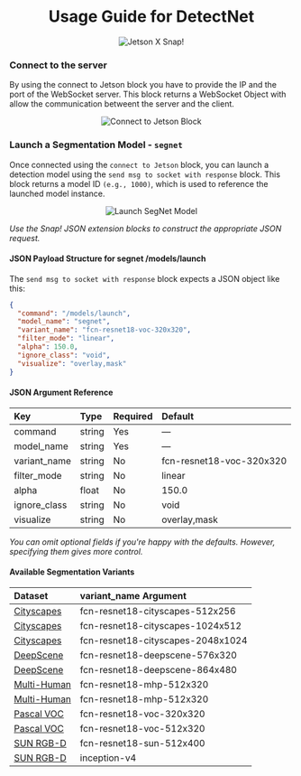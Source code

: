 <h1 align = "center">Usage Guide for DetectNet </h1>

<p align="center">
  <img src="https://github.com/user-attachments/assets/c9056f44-5639-41bb-b2b1-2473cf0680e9" alt="Jetson X Snap!" />
</p>

### Connect to the server

By using the connect to Jetson block you have to provide the IP and the port of the WebSocket server. This block returns a WebSocket Object with allow the communication betweent the server and the client. 

<p align="center">
  <img src="https://github.com/user-attachments/assets/2ad79b8e-7c2c-4225-9786-6d4e846d8973" alt="Connect to Jetson Block" />
</p>

### Launch a Segmentation Model - `segnet`

Once connected using the `connect to Jetson` block, you can launch a detection model using the `send msg to socket with response` block. This block returns a model ID `(e.g., 1000)`, which is used to reference the launched model instance.

<p align="center">
  <img src="https://github.com/user-attachments/assets/33f21e3b-b55e-4f40-a1f2-3796860bbb85" alt="Launch SegNet Model" />
</p>

*Use the Snap! JSON extension blocks to construct the appropriate JSON request.*

#### JSON Payload Structure for segnet /models/launch

The `send msg to socket with response` block expects a JSON object like this:

```json
{
  "command": "/models/launch",
  "model_name": "segnet",
  "variant_name": "fcn-resnet18-voc-320x320",
  "filter_mode": "linear",
  "alpha": 150.0,
  "ignore_class": "void",
  "visualize": "overlay,mask"
}
```

#### JSON Argument Reference

| Key          | Type    | Required  | Default                  |
|:-------------|:--------|:----------|:-------------------------|
| command      | string  | Yes       | —                        |
| model_name   | string  | Yes       | —                        |
| variant_name | string  | No        | fcn-resnet18-voc-320x320 |
| filter_mode  | string  | No        | linear                   |
| alpha        | float   | No        | 150.0                    |
| ignore_class | string  | No        | void                     |
| visualize    | string  | No        | overlay,mask             |

*You can omit optional fields if you're happy with the defaults. However, specifying them gives more control.*

#### Available Segmentation Variants

| Dataset                                                             | variant_name Argument             |
|:--------------------------------------------------------------------|:----------------------------------|
| [Cityscapes](https://www.cityscapes-dataset.com/)                   | fcn-resnet18-cityscapes-512x256   |
| [Cityscapes](https://www.cityscapes-dataset.com/)                   | fcn-resnet18-cityscapes-1024x512	| 
| [Cityscapes](https://www.cityscapes-dataset.com/)                   | fcn-resnet18-cityscapes-2048x1024 |
| [DeepScene](https://deepscene.cs.uni-freiburg.de/)                  | fcn-resnet18-deepscene-576x320    |
| [DeepScene](https://deepscene.cs.uni-freiburg.de/)                  | fcn-resnet18-deepscene-864x480    |
| [Multi-Human](https://lv-mhp.github.io/)                            | fcn-resnet18-mhp-512x320          | 
| [Multi-Human](https://lv-mhp.github.io/)                            | fcn-resnet18-mhp-512x320          |
| [Pascal VOC](https://github.com/paperswithcode/paperswithcode-data) | fcn-resnet18-voc-320x320	        |
| [Pascal VOC](https://github.com/paperswithcode/paperswithcode-data) | fcn-resnet18-voc-512x320		      | 
| [SUN RGB-D](https://rgbd.cs.princeton.edu/)                         | fcn-resnet18-sun-512x400          |
| [SUN RGB-D](https://rgbd.cs.princeton.edu/)                         | inception-v4                      |
